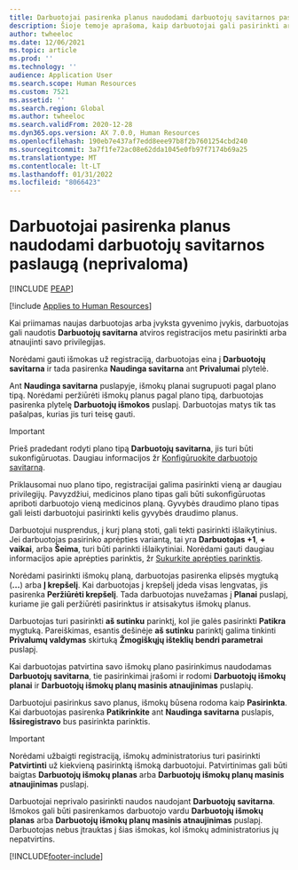 ```yaml
---
title: Darbuotojai pasirenka planus naudodami darbuotojų savitarnos paslaugą (neprivaloma)
description: Šioje temoje aprašoma, kaip darbuotojai gali pasirinkti arba atnaujinti savo privilegijas.
author: twheeloc
ms.date: 12/06/2021
ms.topic: article
ms.prod: ''
ms.technology: ''
audience: Application User
ms.search.scope: Human Resources
ms.custom: 7521
ms.assetid: ''
ms.search.region: Global
ms.author: twheeloc
ms.search.validFrom: 2020-12-28
ms.dyn365.ops.version: AX 7.0.0, Human Resources
ms.openlocfilehash: 190eb7e437af7edd8eee97b8f2b7601254cbd240
ms.sourcegitcommit: 3a7f1fe72ac08e62dda1045e0fb97f7174b69a25
ms.translationtype: MT
ms.contentlocale: lt-LT
ms.lasthandoff: 01/31/2022
ms.locfileid: "8066423"
---
```

# <a name="employees-select-plans-by-using-employee-self-service-optional"></a>Darbuotojai pasirenka planus naudodami darbuotojų savitarnos paslaugą (neprivaloma)


[!INCLUDE [PEAP](../includes/peap-2.md)]

[!include [Applies to Human Resources](../includes/applies-to-hr.md)]

Kai priimamas naujas darbuotojas arba įvyksta gyvenimo įvykis, darbuotojas gali naudotis **Darbuotojų savitarna** atviros registracijos metu pasirinkti arba atnaujinti savo privilegijas.

Norėdami gauti išmokas už registraciją, darbuotojas eina į **Darbuotojų savitarna** ir tada pasirenka **Naudinga savitarna** ant **Privalumai** plytelė.

Ant **Naudinga savitarna** puslapyje, išmokų planai sugrupuoti pagal plano tipą. Norėdami peržiūrėti išmokų planus pagal plano tipą, darbuotojas pasirenka plytelę **Darbuotojų išmokos** puslapį. Darbuotojas matys tik tas pašalpas, kurias jis turi teisę gauti.

> [!IMPORTANT]
> Prieš pradedant rodyti plano tipą **Darbuotojų savitarna**, jis turi būti sukonfigūruotas. Daugiau informacijos žr [Konfigūruokite darbuotojo savitarną](/hr-benefits-setup-employee-self-service.md).

Priklausomai nuo plano tipo, registracijai galima pasirinkti vieną ar daugiau privilegijų. Pavyzdžiui, medicinos plano tipas gali būti sukonfigūruotas apriboti darbuotojo vieną medicinos planą. Gyvybės draudimo plano tipas gali leisti darbuotojui pasirinkti kelis gyvybės draudimo planus.

Darbuotojui nusprendus, į kurį planą stoti, gali tekti pasirinkti išlaikytinius. Jei darbuotojas pasirinko aprėpties variantą, tai yra **Darbuotojas +1**, **+ vaikai**, arba **Šeima**, turi būti parinkti išlaikytiniai. Norėdami gauti daugiau informacijos apie aprėpties parinktis, žr [Sukurkite aprėpties parinktis](/hr-benefits-setup-coverage-options.md).

Norėdami pasirinkti išmokų planą, darbuotojas pasirenka elipsės mygtuką (**...**) arba **Į krepšelį**. Kai darbuotojas į krepšelį įdeda visas lengvatas, jis pasirenka **Peržiūrėti krepšelį**. Tada darbuotojas nuvežamas į **Planai** puslapį, kuriame jie gali peržiūrėti pasirinktus ir atsisakytus išmokų planus.

Darbuotojas turi pasirinkti **aš sutinku** parinktį, kol jie galės pasirinkti **Patikra** mygtuką. Pareiškimas, esantis dešinėje **aš sutinku** parinktį galima tinkinti **Privalumų valdymas** skirtuką **Žmogiškųjų išteklių bendri parametrai** puslapį.

Kai darbuotojas patvirtina savo išmokų plano pasirinkimus naudodamas **Darbuotojų savitarna**, tie pasirinkimai įrašomi ir rodomi **Darbuotojų išmokų planai** ir **Darbuotojų išmokų planų masinis atnaujinimas** puslapių.

Darbuotojui pasirinkus savo planus, išmokų būsena rodoma kaip **Pasirinkta**. Kai darbuotojas pasirenka **Patikrinkite** ant **Naudinga savitarna** puslapis, **Išsiregistravo** bus pasirinkta parinktis.

> [!IMPORTANT]
> Norėdami užbaigti registraciją, išmokų administratorius turi pasirinkti **Patvirtinti** už kiekvieną pasirinktą išmoką darbuotojui. Patvirtinimas gali būti baigtas **Darbuotojų išmokų planas** arba **Darbuotojų išmokų planų masinis atnaujinimas** puslapį.
>

Darbuotojai neprivalo pasirinkti naudos naudojant **Darbuotojų savitarna**. Išmokos gali būti pasirenkamos darbuotojo vardu **Darbuotojų išmokų planas** arba **Darbuotojų išmokų planų masinis atnaujinimas** puslapį. Darbuotojas nebus įtrauktas į šias išmokas, kol išmokų administratorius jų nepatvirtins.

[!INCLUDE[footer-include](../includes/footer-banner.md)]
